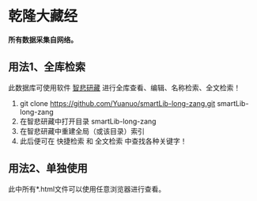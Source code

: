 # 乾隆大藏经

**所有数据采集自网络。**

## 用法1、全库检索
此数据库可使用软件 [智悲研藏](https://github.com/Yuanuo/smart-library) 进行全库查看、编辑、名称检索、全文检索！

1. git clone https://github.com/Yuanuo/smartLib-long-zang.git smartLib-long-zang
2. 在智悲研藏中打开目录 smartLib-long-zang
3. 在智悲研藏中重建全局（或该目录）索引
4. 此后便可在 快捷检索 和 全文检索 中查找各种关键字！

## 用法2、单独使用
此中所有*.html文件可以使用任意浏览器进行查看。
